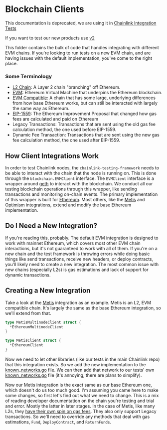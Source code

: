 # Blockchain Clients

<div class="warning">

This documentation is deprecated, we are using it in [Chainlink Integration Tests](https://github.com/smartcontractkit/chainlink/tree/develop/integration-tests)

If you want to test our new products use [v2](../framework/overview.md)
</div>

This folder contains the bulk of code that handles integrating with different EVM chains. If you're looking to run tests on a new EVM chain, and are having issues with the default implementation, you've come to the right place.

### Some Terminology

- [L2 Chain](https://ethereum.org/en/layer-2/): A Layer 2 chain "branching" off Ethereum.
- [EVM](https://ethereum.org/en/developers/docs/evm/): Ethereum Virtual Machine that underpins the Ethereum blockchain.
- [EVM Compatible](https://blog.thirdweb.com/evm-compatible-blockchains-and-ethereum-virtual-machine/#:~:text=What%20does%20'EVM%20compatibility'%20mean,significant%20changes%20to%20their%20code.): A chain that has some large, underlying differences from how base Ethereum works, but can still be interacted with largely the same way as Ethereum.
- [EIP-1559](https://eips.ethereum.org/EIPS/eip-1559): The Ethereum Improvement Proposal that changed how gas fees are calculated and paid on Ethereum
- Legacy Transactions: Transactions that are sent using the old gas fee calculation method, the one used before EIP-1559.
- Dynamic Fee Transaction: Transactions that are sent using the new gas fee calculation method, the one used after EIP-1559.

## How Client Integrations Work

In order to test Chainlink nodes, the `chainlink-testing-framework` needs to be able to interact with the chain that the node is running on. This is done through the `blockchain.EVMClient` interface. The `EVMClient` interface is a wrapper around [geth](https://geth.ethereum.org/) to interact with the blockchain. We conduct all our testing blockchain operations through this wrapper, like sending transactions and monitoring on-chain events. The primary implementation of this wrapper is built for [Ethereum](./ethereum.go). Most others, like the [Metis](./metis.go) and [Optimism](./optimism.go) integrations, extend and modify the base Ethereum implementation.

## Do I Need a New Integration?

If you're reading this, probably. The default EVM integration is designed to work with mainnet Ethereum, which covers most other EVM chain interactions, but it's not guaranteed to work with all of them. If you're on a new chain and the test framework is throwing errors while doing basic things like send transactions, receive new headers, or deploy contracts, you'll likely need to create a new integration. The most common issue with new chains (especially L2s) is gas estimations and lack of support for dynamic transactions.

## Creating a New Integration

Take a look at the [Metis](./metis.go) integration as an example. Metis is an L2, EVM compatible chain. It's largely the same as the base Ethereum integration, so we'll extend from that.

```go
type MetisMultinodeClient struct {
  *EthereumMultinodeClient
}

type MetisClient struct {
  *EthereumClient
}
```

Now we need to let other libraries (like our tests in the main Chainlink repo) that this integration exists. So we add the new implementation to the [known_networks.go](https://github.com/smartcontractkit/chainlink-testing-framework/blob/main/lib/blockchain/known_networks.go) file. We can then add that network to our tests' own [known_networks.go](https://github.com/smartcontractkit/chainlink/blob/develop/integration-tests/known_networks.go) file (it's annoying, there are plans to simplify).

Now our Metis integration is the exact same as our base Ethereum one, which doesn't do us too much good. I'm assuming you came here to make some changes, so first let's find out what we need to change. This is a mix of reading developer documentation on the chain you're testing and trial and error. Mostly the latter in later stages. In the case of Metis, like many L2s, they [have their own spin on gas fees](https://docs.metis.io/dev/protocol-in-detail/transaction-fees-on-the-metis-platform). They also only support Legacy transactions. So we'll need to override any methods that deal with gas estimations, `Fund`, `DeployContract`, and `ReturnFunds`.
